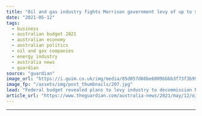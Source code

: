 ```yaml
---
title: "Oil and gas industry fights Morrison government levy of up to $1bn to decommission rig"
date: "2021-05-12"
tags: 
  - business
  - australian budget 2021
  - australian economy
  - australian politics
  - oil and gas companies
  - energy industry
  - australia news
  - guardian
source: "guardian"
image_url: "https://i.guim.co.uk/img/media/85d057d66be6009bbbb3f73f3b992bd16ce1e9c7/0_1404_2340_1403/master/2340.jpg?width=460&quality=85&auto=format&fit=max&s=d29a4b2784a666799ab820021fff8e21"
image_fp: "/assets/img/post_thumbnails/207.jpg"
lead: "Federal budget revealed plans to levy industry to decommission Northern Endeavour in the Timor Sea and remediate associated oilfieldsExplore all of our 2021 Australia federal budget coverage hereOffshore oil and gas producers are fighting a Morrison ..."
article_url: "https://www.theguardian.com/australia-news/2021/may/12/oil-and-gas-industry-fights-morrison-government-levy-of-up-to-1bn-to-decommission-rig"
---
```


---
